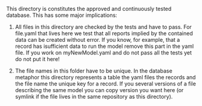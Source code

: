This directory is constitutes the approved and continuously tested database. 
This has some major implications:
1.  All files in this directory are checked by the tests and have to pass. 
For file.yaml  that lives here we test that all reports implied by the contained data
can be created without error. 
If you know, for example, that a record has isufficient data to run the model remove this part in the yaml file.
If you work on myNewModel.yaml and do not pass all the tests yet do not put it here!

1. The file names in this folder have to be unique. In the database metaphor this directory represents a table the yaml files the records and the file name the unique key for a record.
If you several versions of a file describing the same model you can copy version you want here (or symlink if the file lives in the same  repository as this directory).

